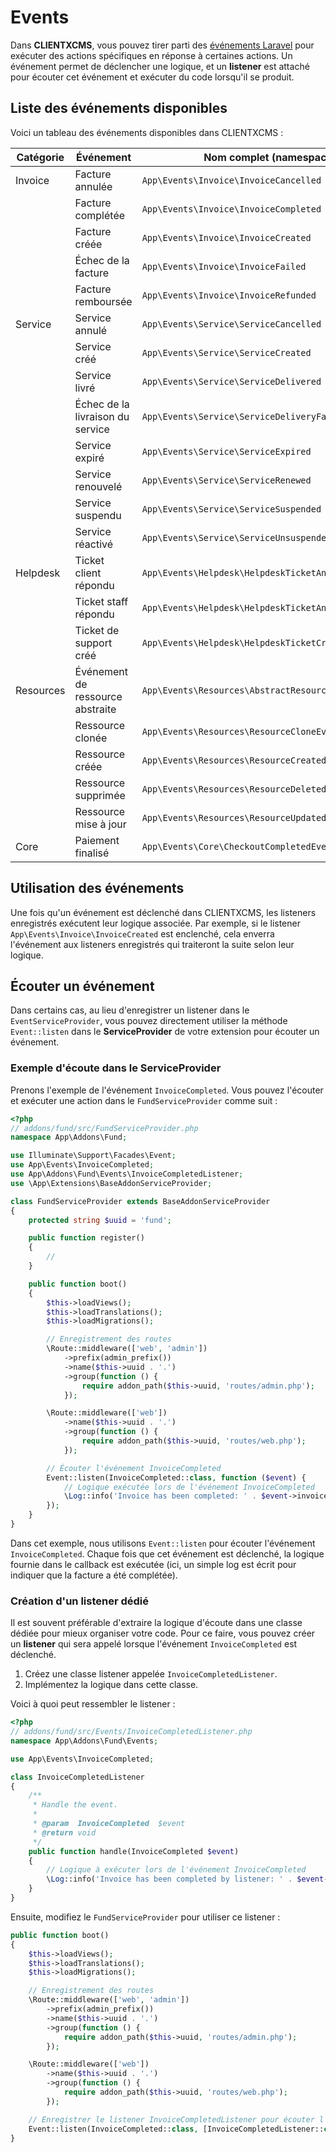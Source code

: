 
# Events

Dans **CLIENTXCMS**, vous pouvez tirer parti des [événements Laravel](https://laravel.com/docs/11.x/events) pour exécuter des actions spécifiques en réponse à certaines actions. Un événement permet de déclencher une logique, et un **listener** est attaché pour écouter cet événement et exécuter du code lorsqu'il se produit.

## Liste des événements disponibles

Voici un tableau des événements disponibles dans CLIENTXCMS :

| Catégorie | Événement                        | Nom complet (namespace)                              |
|-----------|----------------------------------|------------------------------------------------------|
| Invoice   | Facture annulée                  | `App\Events\Invoice\InvoiceCancelled`                |
|           | Facture complétée                | `App\Events\Invoice\InvoiceCompleted`                |
|           | Facture créée                    | `App\Events\Invoice\InvoiceCreated`                  |
|           | Échec de la facture              | `App\Events\Invoice\InvoiceFailed`                   |
|           | Facture remboursée               | `App\Events\Invoice\InvoiceRefunded`                 |
| Service   | Service annulé                   | `App\Events\Service\ServiceCancelled`                |
|           | Service créé                     | `App\Events\Service\ServiceCreated`                  |
|           | Service livré                    | `App\Events\Service\ServiceDelivered`                |
|           | Échec de la livraison du service | `App\Events\Service\ServiceDeliveryFailed`           |
|           | Service expiré                   | `App\Events\Service\ServiceExpired`                  |
|           | Service renouvelé                | `App\Events\Service\ServiceRenewed`                  |
|           | Service suspendu                 | `App\Events\Service\ServiceSuspended`                |
|           | Service réactivé                 | `App\Events\Service\ServiceUnsuspended`              |
| Helpdesk  | Ticket client répondu            | `App\Events\Helpdesk\HelpdeskTicketAnsweredCustomer` |
|           | Ticket staff répondu             | `App\Events\Helpdesk\HelpdeskTicketAnsweredStaff`    |
|           | Ticket de support créé           | `App\Events\Helpdesk\HelpdeskTicketCreatedEvent`     |
| Resources | Événement de ressource abstraite | `App\Events\Resources\AbstractResourceEvent`         |
|           | Ressource clonée                 | `App\Events\Resources\ResourceCloneEvent`            |
|           | Ressource créée                  | `App\Events\Resources\ResourceCreatedEvent`          |
|           | Ressource supprimée              | `App\Events\Resources\ResourceDeletedEvent`          |
|           | Ressource mise à jour            | `App\Events\Resources\ResourceUpdatedEvent`          |
| Core      | Paiement finalisé                | `App\Events\Core\CheckoutCompletedEvent`             |
## Utilisation des événements

Une fois qu'un événement est déclenché dans CLIENTXCMS, les listeners enregistrés exécutent leur logique associée. Par exemple, si le listener `App\Events\Invoice\InvoiceCreated` est enclenché, cela enverra l'événement aux listeners enregistrés qui traiteront la suite selon leur logique.

## Écouter un événement

Dans certains cas, au lieu d'enregistrer un listener dans le `EventServiceProvider`, vous pouvez directement utiliser la méthode `Event::listen` dans le **ServiceProvider** de votre extension pour écouter un événement.

### Exemple d'écoute dans le ServiceProvider

Prenons l'exemple de l'événement `InvoiceCompleted`. Vous pouvez l'écouter et exécuter une action dans le `FundServiceProvider` comme suit :

```php
<?php
// addons/fund/src/FundServiceProvider.php
namespace App\Addons\Fund;

use Illuminate\Support\Facades\Event;
use App\Events\InvoiceCompleted;
use App\Addons\Fund\Events\InvoiceCompletedListener;
use \App\Extensions\BaseAddonServiceProvider;

class FundServiceProvider extends BaseAddonServiceProvider
{
    protected string $uuid = 'fund';

    public function register()
    {
        //
    }

    public function boot()
    {
        $this->loadViews();
        $this->loadTranslations();
        $this->loadMigrations();

        // Enregistrement des routes
        \Route::middleware(['web', 'admin'])
            ->prefix(admin_prefix())
            ->name($this->uuid . '.')
            ->group(function () {
                require addon_path($this->uuid, 'routes/admin.php');
            });

        \Route::middleware(['web'])
            ->name($this->uuid . '.')
            ->group(function () {
                require addon_path($this->uuid, 'routes/web.php');
            });

        // Écouter l'événement InvoiceCompleted
        Event::listen(InvoiceCompleted::class, function ($event) {
            // Logique exécutée lors de l'événement InvoiceCompleted
            \Log::info('Invoice has been completed: ' . $event->invoice->id);
        });
    }
}
```

Dans cet exemple, nous utilisons `Event::listen` pour écouter l'événement `InvoiceCompleted`. Chaque fois que cet événement est déclenché, la logique fournie dans le callback est exécutée (ici, un simple log est écrit pour indiquer que la facture a été complétée).

### Création d'un listener dédié

Il est souvent préférable d'extraire la logique d'écoute dans une classe dédiée pour mieux organiser votre code. Pour ce faire, vous pouvez créer un **listener** qui sera appelé lorsque l'événement `InvoiceCompleted` est déclenché.

1. Créez une classe listener appelée `InvoiceCompletedListener`.
2. Implémentez la logique dans cette classe.

Voici à quoi peut ressembler le listener :

```php
<?php
// addons/fund/src/Events/InvoiceCompletedListener.php
namespace App\Addons\Fund\Events;

use App\Events\InvoiceCompleted;

class InvoiceCompletedListener
{
    /**
     * Handle the event.
     *
     * @param  InvoiceCompleted  $event
     * @return void
     */
    public function handle(InvoiceCompleted $event)
    {
        // Logique à exécuter lors de l'événement InvoiceCompleted
        \Log::info('Invoice has been completed by listener: ' . $event->invoice->id);
    }
}
```

Ensuite, modifiez le `FundServiceProvider` pour utiliser ce listener :

```php
public function boot()
{
    $this->loadViews();
    $this->loadTranslations();
    $this->loadMigrations();

    // Enregistrement des routes
    \Route::middleware(['web', 'admin'])
        ->prefix(admin_prefix())
        ->name($this->uuid . '.')
        ->group(function () {
            require addon_path($this->uuid, 'routes/admin.php');
        });

    \Route::middleware(['web'])
        ->name($this->uuid . '.')
        ->group(function () {
            require addon_path($this->uuid, 'routes/web.php');
        });

    // Enregistrer le listener InvoiceCompletedListener pour écouter l'événement InvoiceCompleted
    Event::listen(InvoiceCompleted::class, [InvoiceCompletedListener::class, 'handle']);
}
